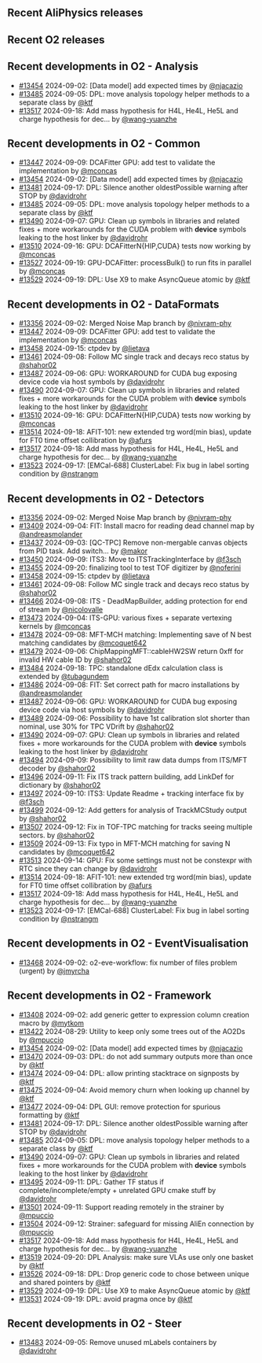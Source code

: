 ## Recent AliPhysics releases
## Recent O2 releases
## Recent developments in O2 - Analysis
- [\#13454](https://github.com/AliceO2Group/AliceO2/pull/13454) 2024-09-02: [Data model] add expected times by [@njacazio](https://github.com/njacazio)
- [\#13485](https://github.com/AliceO2Group/AliceO2/pull/13485) 2024-09-05: DPL: move analysis topology helper methods to a separate class by [@ktf](https://github.com/ktf)
- [\#13517](https://github.com/AliceO2Group/AliceO2/pull/13517) 2024-09-18: Add mass hypothesis for H4L, He4L, He5L and charge hypothesis for dec… by [@wang-yuanzhe](https://github.com/wang-yuanzhe)
## Recent developments in O2 - Common
- [\#13447](https://github.com/AliceO2Group/AliceO2/pull/13447) 2024-09-09: DCAFitter GPU: add test to validate the implementation by [@mconcas](https://github.com/mconcas)
- [\#13454](https://github.com/AliceO2Group/AliceO2/pull/13454) 2024-09-02: [Data model] add expected times by [@njacazio](https://github.com/njacazio)
- [\#13481](https://github.com/AliceO2Group/AliceO2/pull/13481) 2024-09-17: DPL: Silence another oldestPossible warning after STOP by [@davidrohr](https://github.com/davidrohr)
- [\#13485](https://github.com/AliceO2Group/AliceO2/pull/13485) 2024-09-05: DPL: move analysis topology helper methods to a separate class by [@ktf](https://github.com/ktf)
- [\#13490](https://github.com/AliceO2Group/AliceO2/pull/13490) 2024-09-07: GPU: Clean up symbols in libraries and related fixes + more workarounds for the CUDA problem with __device__ symbols leaking to the host linker by [@davidrohr](https://github.com/davidrohr)
- [\#13510](https://github.com/AliceO2Group/AliceO2/pull/13510) 2024-09-16: GPU: DCAFitterN{HIP,CUDA} tests now working by [@mconcas](https://github.com/mconcas)
- [\#13527](https://github.com/AliceO2Group/AliceO2/pull/13527) 2024-09-19: GPU-DCAFitter: processBulk() to run fits in parallel by [@mconcas](https://github.com/mconcas)
- [\#13529](https://github.com/AliceO2Group/AliceO2/pull/13529) 2024-09-19: DPL: Use X9 to make AsyncQueue atomic by [@ktf](https://github.com/ktf)
## Recent developments in O2 - DataFormats
- [\#13356](https://github.com/AliceO2Group/AliceO2/pull/13356) 2024-09-02: Merged Noise Map branch by [@nivram-phy](https://github.com/nivram-phy)
- [\#13447](https://github.com/AliceO2Group/AliceO2/pull/13447) 2024-09-09: DCAFitter GPU: add test to validate the implementation by [@mconcas](https://github.com/mconcas)
- [\#13458](https://github.com/AliceO2Group/AliceO2/pull/13458) 2024-09-15: ctpdev by [@lietava](https://github.com/lietava)
- [\#13461](https://github.com/AliceO2Group/AliceO2/pull/13461) 2024-09-08: Follow MC single track and decays reco status by [@shahor02](https://github.com/shahor02)
- [\#13487](https://github.com/AliceO2Group/AliceO2/pull/13487) 2024-09-06: GPU: WORKAROUND for CUDA bug exposing device code via host symbols by [@davidrohr](https://github.com/davidrohr)
- [\#13490](https://github.com/AliceO2Group/AliceO2/pull/13490) 2024-09-07: GPU: Clean up symbols in libraries and related fixes + more workarounds for the CUDA problem with __device__ symbols leaking to the host linker by [@davidrohr](https://github.com/davidrohr)
- [\#13510](https://github.com/AliceO2Group/AliceO2/pull/13510) 2024-09-16: GPU: DCAFitterN{HIP,CUDA} tests now working by [@mconcas](https://github.com/mconcas)
- [\#13514](https://github.com/AliceO2Group/AliceO2/pull/13514) 2024-09-18: AFIT-101: new extended trg word(min bias), update for FT0 time offset collibration by [@afurs](https://github.com/afurs)
- [\#13517](https://github.com/AliceO2Group/AliceO2/pull/13517) 2024-09-18: Add mass hypothesis for H4L, He4L, He5L and charge hypothesis for dec… by [@wang-yuanzhe](https://github.com/wang-yuanzhe)
- [\#13523](https://github.com/AliceO2Group/AliceO2/pull/13523) 2024-09-17: [EMCal-688] ClusterLabel: Fix bug in label sorting condition by [@nstrangm](https://github.com/nstrangm)
## Recent developments in O2 - Detectors
- [\#13356](https://github.com/AliceO2Group/AliceO2/pull/13356) 2024-09-02: Merged Noise Map branch by [@nivram-phy](https://github.com/nivram-phy)
- [\#13409](https://github.com/AliceO2Group/AliceO2/pull/13409) 2024-09-04: FIT: Install macro for reading dead channel map by [@andreasmolander](https://github.com/andreasmolander)
- [\#13437](https://github.com/AliceO2Group/AliceO2/pull/13437) 2024-09-03: [QC-TPC] Remove non-mergable canvas objects from PID task. Add switch… by [@makor](https://github.com/makor)
- [\#13450](https://github.com/AliceO2Group/AliceO2/pull/13450) 2024-09-09: ITS3: Move to ITSTrackingInterface by [@f3sch](https://github.com/f3sch)
- [\#13455](https://github.com/AliceO2Group/AliceO2/pull/13455) 2024-09-20: finalizing tool to test TOF digitizer by [@noferini](https://github.com/noferini)
- [\#13458](https://github.com/AliceO2Group/AliceO2/pull/13458) 2024-09-15: ctpdev by [@lietava](https://github.com/lietava)
- [\#13461](https://github.com/AliceO2Group/AliceO2/pull/13461) 2024-09-08: Follow MC single track and decays reco status by [@shahor02](https://github.com/shahor02)
- [\#13466](https://github.com/AliceO2Group/AliceO2/pull/13466) 2024-09-08: ITS - DeadMapBuilder, adding protection for end of stream by [@nicolovalle](https://github.com/nicolovalle)
- [\#13473](https://github.com/AliceO2Group/AliceO2/pull/13473) 2024-09-04: ITS-GPU: various fixes + separate vertexing kernels by [@mconcas](https://github.com/mconcas)
- [\#13478](https://github.com/AliceO2Group/AliceO2/pull/13478) 2024-09-08: MFT-MCH matching: Implementing save of N best matching candidates by [@mcoquet642](https://github.com/mcoquet642)
- [\#13479](https://github.com/AliceO2Group/AliceO2/pull/13479) 2024-09-06: ChipMappingMFT::cableHW2SW return 0xff for invalid HW cable ID by [@shahor02](https://github.com/shahor02)
- [\#13484](https://github.com/AliceO2Group/AliceO2/pull/13484) 2024-09-18: TPC: standalone dEdx calculation class is extended by [@tubagundem](https://github.com/tubagundem)
- [\#13486](https://github.com/AliceO2Group/AliceO2/pull/13486) 2024-09-08: FIT: Set correct path for macro installations by [@andreasmolander](https://github.com/andreasmolander)
- [\#13487](https://github.com/AliceO2Group/AliceO2/pull/13487) 2024-09-06: GPU: WORKAROUND for CUDA bug exposing device code via host symbols by [@davidrohr](https://github.com/davidrohr)
- [\#13489](https://github.com/AliceO2Group/AliceO2/pull/13489) 2024-09-06: Possibility to have 1st calibration slot shorter than nominal, use 30% for TPC VDrift by [@shahor02](https://github.com/shahor02)
- [\#13490](https://github.com/AliceO2Group/AliceO2/pull/13490) 2024-09-07: GPU: Clean up symbols in libraries and related fixes + more workarounds for the CUDA problem with __device__ symbols leaking to the host linker by [@davidrohr](https://github.com/davidrohr)
- [\#13494](https://github.com/AliceO2Group/AliceO2/pull/13494) 2024-09-09: Possibility to limit raw data dumps from ITS/MFT decoder by [@shahor02](https://github.com/shahor02)
- [\#13496](https://github.com/AliceO2Group/AliceO2/pull/13496) 2024-09-11: Fix ITS track pattern building, add LinkDef for dictionary by [@shahor02](https://github.com/shahor02)
- [\#13497](https://github.com/AliceO2Group/AliceO2/pull/13497) 2024-09-10: ITS3: Update Readme + tracking interface fix by [@f3sch](https://github.com/f3sch)
- [\#13499](https://github.com/AliceO2Group/AliceO2/pull/13499) 2024-09-12: Add getters for analysis of TrackMCStudy output by [@shahor02](https://github.com/shahor02)
- [\#13507](https://github.com/AliceO2Group/AliceO2/pull/13507) 2024-09-12: Fix in TOF-TPC matching for tracks seeing multiple sectors. by [@shahor02](https://github.com/shahor02)
- [\#13509](https://github.com/AliceO2Group/AliceO2/pull/13509) 2024-09-13: Fix typo in MFT-MCH matching for saving N candidates by [@mcoquet642](https://github.com/mcoquet642)
- [\#13513](https://github.com/AliceO2Group/AliceO2/pull/13513) 2024-09-14: GPU: Fix some settings must not be constexpr with RTC since they can change by [@davidrohr](https://github.com/davidrohr)
- [\#13514](https://github.com/AliceO2Group/AliceO2/pull/13514) 2024-09-18: AFIT-101: new extended trg word(min bias), update for FT0 time offset collibration by [@afurs](https://github.com/afurs)
- [\#13517](https://github.com/AliceO2Group/AliceO2/pull/13517) 2024-09-18: Add mass hypothesis for H4L, He4L, He5L and charge hypothesis for dec… by [@wang-yuanzhe](https://github.com/wang-yuanzhe)
- [\#13523](https://github.com/AliceO2Group/AliceO2/pull/13523) 2024-09-17: [EMCal-688] ClusterLabel: Fix bug in label sorting condition by [@nstrangm](https://github.com/nstrangm)
## Recent developments in O2 - EventVisualisation
- [\#13468](https://github.com/AliceO2Group/AliceO2/pull/13468) 2024-09-02: o2-eve-workflow: fix number of files problem (urgent) by [@jmyrcha](https://github.com/jmyrcha)
## Recent developments in O2 - Framework
- [\#13408](https://github.com/AliceO2Group/AliceO2/pull/13408) 2024-09-02: add generic getter to expression column creation macro by [@mytkom](https://github.com/mytkom)
- [\#13422](https://github.com/AliceO2Group/AliceO2/pull/13422) 2024-08-29: Utility to keep only some trees out of the AO2Ds by [@mpuccio](https://github.com/mpuccio)
- [\#13454](https://github.com/AliceO2Group/AliceO2/pull/13454) 2024-09-02: [Data model] add expected times by [@njacazio](https://github.com/njacazio)
- [\#13470](https://github.com/AliceO2Group/AliceO2/pull/13470) 2024-09-03: DPL: do not add summary outputs more than once by [@ktf](https://github.com/ktf)
- [\#13474](https://github.com/AliceO2Group/AliceO2/pull/13474) 2024-09-04: DPL: allow printing stacktrace on signposts by [@ktf](https://github.com/ktf)
- [\#13475](https://github.com/AliceO2Group/AliceO2/pull/13475) 2024-09-04: Avoid memory churn when looking up channel by [@ktf](https://github.com/ktf)
- [\#13477](https://github.com/AliceO2Group/AliceO2/pull/13477) 2024-09-04: DPL GUI: remove protection for spurious formatting by [@ktf](https://github.com/ktf)
- [\#13481](https://github.com/AliceO2Group/AliceO2/pull/13481) 2024-09-17: DPL: Silence another oldestPossible warning after STOP by [@davidrohr](https://github.com/davidrohr)
- [\#13485](https://github.com/AliceO2Group/AliceO2/pull/13485) 2024-09-05: DPL: move analysis topology helper methods to a separate class by [@ktf](https://github.com/ktf)
- [\#13490](https://github.com/AliceO2Group/AliceO2/pull/13490) 2024-09-07: GPU: Clean up symbols in libraries and related fixes + more workarounds for the CUDA problem with __device__ symbols leaking to the host linker by [@davidrohr](https://github.com/davidrohr)
- [\#13495](https://github.com/AliceO2Group/AliceO2/pull/13495) 2024-09-11: DPL: Gather TF status if complete/incomplete/empty + unrelated GPU cmake stuff by [@davidrohr](https://github.com/davidrohr)
- [\#13501](https://github.com/AliceO2Group/AliceO2/pull/13501) 2024-09-11: Support reading remotely in the strainer by [@mpuccio](https://github.com/mpuccio)
- [\#13504](https://github.com/AliceO2Group/AliceO2/pull/13504) 2024-09-12: Strainer: safeguard for missing AliEn connection by [@mpuccio](https://github.com/mpuccio)
- [\#13517](https://github.com/AliceO2Group/AliceO2/pull/13517) 2024-09-18: Add mass hypothesis for H4L, He4L, He5L and charge hypothesis for dec… by [@wang-yuanzhe](https://github.com/wang-yuanzhe)
- [\#13519](https://github.com/AliceO2Group/AliceO2/pull/13519) 2024-09-20: DPL Analysis: make sure VLAs use only one basket by [@ktf](https://github.com/ktf)
- [\#13526](https://github.com/AliceO2Group/AliceO2/pull/13526) 2024-09-18: DPL: Drop generic code to chose between unique and shared pointers by [@ktf](https://github.com/ktf)
- [\#13529](https://github.com/AliceO2Group/AliceO2/pull/13529) 2024-09-19: DPL: Use X9 to make AsyncQueue atomic by [@ktf](https://github.com/ktf)
- [\#13531](https://github.com/AliceO2Group/AliceO2/pull/13531) 2024-09-19: DPL: avoid pragma once by [@ktf](https://github.com/ktf)
## Recent developments in O2 - Steer
- [\#13483](https://github.com/AliceO2Group/AliceO2/pull/13483) 2024-09-05: Remove unused mLabels containers by [@davidrohr](https://github.com/davidrohr)
